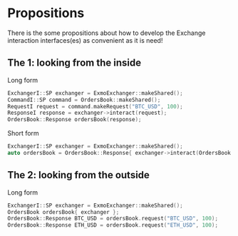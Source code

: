 
# Propositions
There is the some propositions about how to develop the Exchange interaction interfaces(es) as convenient as it is need!  
## The 1: looking from the inside
Long form  
```cpp
ExchangerI::SP exchanger = ExmoExchanger::makeShared();
CommandI::SP command = OrdersBook::makeShared();
RequestI request = command.makeRequest("BTC_USD", 100);
ResponseI response = exchanger->interact(request);
OrdersBook::Response ordersBook(response);
```
Short form  
```cpp
ExchangerI::SP exchanger = ExmoExchanger::makeShared();
auto ordersBook = OrdersBook::Response{ exchanger->interact(OrdersBook::MakeRequest("BTC_USD", 100)) };
```

## The 2: looking from the outside
Long form  
```cpp
ExchangerI::SP exchanger = ExmoExchanger::makeShared();
OrdersBook ordersBook{ exchanger };
OrdersBook::Response BTC_USD = ordersBook.request("BTC_USD", 100);
OrdersBook::Response ETH_USD = ordersBook.request("ETH_USD", 100);
```